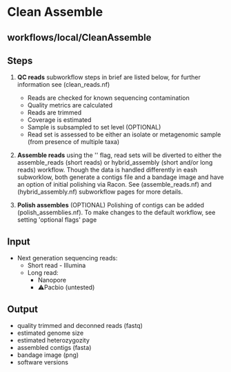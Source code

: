 # Clean Assemble
## workflows/local/CleanAssemble

## Steps <!-- I need to add in the links to the workflow pages once they exist -->
1. **QC reads** subworkflow steps in brief are listed below, for further information see (clean_reads.nf)
	- Reads are checked for known sequencing contamination  
	- Quality metrics are calculated  
	- Reads are trimmed  
	- Coverage is estimated  
	- Sample is subsampled to set level (OPTIONAL)  
	- Read set is assessed to be either an isolate or metagenomic sample (from presence of multiple taxa)  

2. **Assemble reads** using the '<SOMETHING>' flag, read sets will be diverted to either the assemble_reads (short reads) or hybrid_assembly (short and/or long reads) workflow. Though the data is handled differently in eash subworklow, both generate a contigs file and a bandage image and have an option of initial polishing via Racon. See (assemble_reads.nf) and (hybrid_assembly.nf) subworkflow pages for more details. <!-- ADD IN LINKS TO PAGES -->  

3. **Polish assembles** (OPTIONAL) Polishing of contigs can be added (polish_assemblies.nf). To make changes to the default workflow, see setting 'optional flags' page <!-- ADD IN LINK TO PAGE -->

## Input
- Next generation sequencing reads:
	+ Short read - Illumina
	+ Long read:
		* Nanopore
		* :warning:Pacbio (untested)

## Output
- quality trimmed and deconned reads (fastq)
- estimated genome size
- estimated heterozygozity
- assembled contigs (fasta)
- bandage image (png)
- software versions